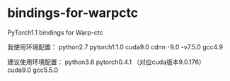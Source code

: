 # bindings-for-warpctc
PyTorch1.1 bindings for Warp-ctc

我使用环境配置：
python2.7
pytorch1.1.0
cuda9.0
cdnn -9.0 -v7.5.0
gcc4.9

建议使用环境配置：
python3.6
pytorch0.4.1 （对应cuda版本9.0.176）
cuda9.0
gcc5.5.0
